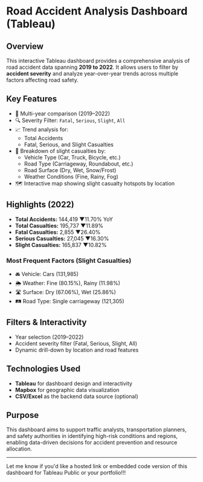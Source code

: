 # Road Accident Analysis Dashboard (Tableau)

## Overview
This interactive Tableau dashboard provides a comprehensive analysis of road accident data spanning **2019 to 2022**. It allows users to filter by **accident severity** and analyze year-over-year trends across multiple factors affecting road safety.

## Key Features
- 📆 Multi-year comparison (2019–2022)
- 🔍 Severity Filter: `Fatal`, `Serious`, `Slight`, `All`
- 📈 Trend analysis for:
  - Total Accidents
  - Fatal, Serious, and Slight Casualties
- 🚗 Breakdown of slight casualties by:
  - Vehicle Type (Car, Truck, Bicycle, etc.)
  - Road Type (Carriageway, Roundabout, etc.)
  - Road Surface (Dry, Wet, Snow/Frost)
  - Weather Conditions (Fine, Rainy, Fog)
- 🗺️ Interactive map showing slight casualty hotspots by location

## Highlights (2022)
- **Total Accidents:** 144,419 ▼11.70% YoY  
- **Total Casualties:** 195,737 ▼11.89%  
- **Fatal Casualties:** 2,855 ▼26.40%  
- **Serious Casualties:** 27,045 ▼16.30%  
- **Slight Casualties:** 165,837 ▼10.82%

### Most Frequent Factors (Slight Casualties)
- 🚘 Vehicle: Cars (131,985)
- 🌦️ Weather: Fine (80.15%), Rainy (11.98%)
- 🛣️ Surface: Dry (67.06%), Wet (25.86%)
- 🛤️ Road Type: Single carriageway (121,305)

## Filters & Interactivity
- Year selection (2019–2022)
- Accident severity filter (Fatal, Serious, Slight, All)
- Dynamic drill-down by location and road features

## Technologies Used
- **Tableau** for dashboard design and interactivity
- **Mapbox** for geographic data visualization
- **CSV/Excel** as the backend data source (optional)

## Purpose
This dashboard aims to support traffic analysts, transportation planners, and safety authorities in identifying high-risk conditions and regions, enabling data-driven decisions for accident prevention and resource allocation.

---

Let me know if you'd like a hosted link or embedded code version of this dashboard for Tableau Public or your portfolio!!!

